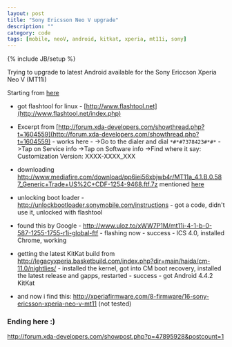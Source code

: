 ```yaml
---
layout: post
title: "Sony Ericsson Neo V upgrade"
description: ""
category: code
tags: [mobile, neoV, android, kitkat, xperia, mt11i, sony]
---
```

{% include JB/setup %}

Trying to upgrade to latest Android available for the Sony Ericcson Xperia Neo V (MT11i)

Starting from [here](https://github.com/LegacyXperia/Wiki/wiki/Installing-LegacyXperia-for-Dummies)

 - got flashtool for linux - [http://www.flashtool.net](http://www.flashtool.net/index.php)

 - Excerpt from [http://forum.xda-developers.com/showthread.php?t=1604559](http://forum.xda-developers.com/showthread.php?t=1604559) - works here - 
->Go to the dialer and dial `*#*#7378423#*#*`
->Tap on Service info
->Tap on Software info
->Find where it say:
Customization Version:
XXXX-XXXX_XXX

- downloading http://www.mediafire.com/download/pp6iei56xbjwb4r/MT11a_4.1.B.0.587_Generic+Trade+US%2C+CDF-1254-9468.ftf.7z mentioned [here](http://forum.xda-developers.com/showpost.php?p=38371938&postcount=82)

- unlocking boot loader - http://unlockbootloader.sonymobile.com/instructions - got a code, didn't use it, unlocked with flashtool

- found this by Google - http://www.uloz.to/xWW7P1M/mt11i-4-1-b-0-587-1255-1755-r1i-global-ftf - flashing now - success - ICS 4.0, installed Chrome, working

- getting the latest KitKat build from http://legacyxperia.basketbuild.com/index.php?dir=main/haida/cm-11.0/nightlies/ - installed the kernel, got into CM boot recovery, installed the latest release and gapps, restarted - success - got Android 4.4.2 KitKat

- and now i find this: http://xperiafirmware.com/8-firmware/16-sony-ericsson-xperia-neo-v-mt11 (not tested)

### Ending here :)

http://forum.xda-developers.com/showpost.php?p=47895928&postcount=1
